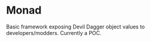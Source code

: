 # Monad
Basic framework exposing Devil Dagger object values to developers/modders. Currently a POC.

